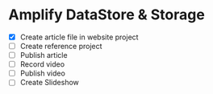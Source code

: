 # Amplify DataStore & Storage

- [x] Create article file in website project
- [ ] Create reference project
- [ ] Publish article
- [ ] Record video
- [ ] Publish video
- [ ] Create Slideshow
